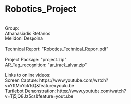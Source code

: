 # Robotics_Project
<br />
Group: <br />
  Athanasiadis Stefanos <br />
  Melidoni Despoina <br />
<br />
Technical Report: "Robotics_Technical_Report.pdf" <br />
<br />
Project Package: "project.zip" <br />
AR_Tag_recognition: "ar_track_alvar.zip" <br />
<br />
Links to online videos:<br />
Screen Capture: https://www.youtube.com/watch?v=YftMoYck1sQ&feature=youtu.be<br />
Turtlebot Demonstration: https://www.youtube.com/watch?v=Tj5jQ8Jz5ds&feature=youtu.be<br />
